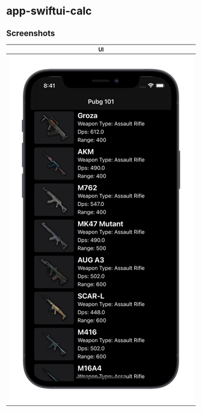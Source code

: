 # app-swiftui-calc


## Screenshots


| UI | 
| --- | 
| ![](https://github.com/jervygu/app-pubg101/blob/master/screenshots/Simulator%20Screen%20Shot%20-%20iPhone%2012%20-%20a.png) |

